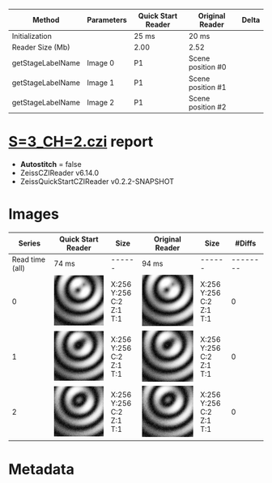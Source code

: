 |  Method            | Parameters       | Quick Start Reader | Original Reader | Delta  |
| -------------------|------------------|--------------------|-----------------|------- |
| Initialization     |                  |25 ms|20 ms|        |
| Reader Size (Mb)     |                  |2.00|2.52|        |
| getStageLabelName| Image 0 | P1| Scene position #0| |
| getStageLabelName| Image 1 | P1| Scene position #1| |
| getStageLabelName| Image 2 | P1| Scene position #2| |
# [S=3_CH=2.czi](https://zenodo.org/record/7015307/files/S%3D3_CH%3D2.czi) report
 - **Autostitch** = false
 - ZeissCZIReader v6.14.0
 - ZeissQuickStartCZIReader v0.2.2-SNAPSHOT

# Images 

| Series            | Quick Start Reader | Size | Original Reader | Size | #Diffs |
|-------------------|--------------------|------|-----------------|------|--------|
| Read time (all)   |74 ms|------|94 ms|------|--------|
|0|![S=3_CH=2.quick_true.flat_true.stitch_false.series_0.jpg](S=3_CH=2/S=3_CH=2.quick_true.flat_true.stitch_false.series_0.jpg)|X:256<br>Y:256<br>C:2<br>Z:1<br>T:1|![S=3_CH=2.quick_false.flat_true.stitch_false.series_0.jpg](S=3_CH=2/S=3_CH=2.quick_false.flat_true.stitch_false.series_0.jpg)|X:256<br>Y:256<br>C:2<br>Z:1<br>T:1|0|
|1|![S=3_CH=2.quick_true.flat_true.stitch_false.series_1.jpg](S=3_CH=2/S=3_CH=2.quick_true.flat_true.stitch_false.series_1.jpg)|X:256<br>Y:256<br>C:2<br>Z:1<br>T:1|![S=3_CH=2.quick_false.flat_true.stitch_false.series_1.jpg](S=3_CH=2/S=3_CH=2.quick_false.flat_true.stitch_false.series_1.jpg)|X:256<br>Y:256<br>C:2<br>Z:1<br>T:1|0|
|2|![S=3_CH=2.quick_true.flat_true.stitch_false.series_2.jpg](S=3_CH=2/S=3_CH=2.quick_true.flat_true.stitch_false.series_2.jpg)|X:256<br>Y:256<br>C:2<br>Z:1<br>T:1|![S=3_CH=2.quick_false.flat_true.stitch_false.series_2.jpg](S=3_CH=2/S=3_CH=2.quick_false.flat_true.stitch_false.series_2.jpg)|X:256<br>Y:256<br>C:2<br>Z:1<br>T:1|0|

# Metadata

